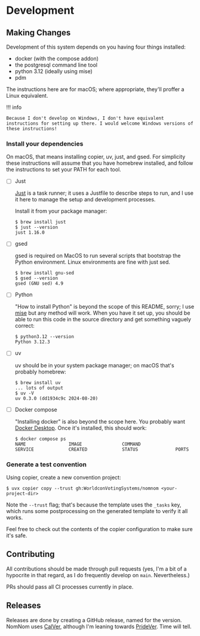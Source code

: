 # Development

## Making Changes

Development of this system depends on you having four things installed:

* docker (with the compose addon)
* the postgresql command line tool
* python 3.12 (ideally using mise)
* pdm

The instructions here are for macOS; where appropriate, they'll proffer a Linux equivalent.

!!! info

    Because I don't develop on Windows, I don't have equivalent instructions for setting up there. I would welcome Windows versions of these instructions!

### Install your dependencies

On macOS, that means installing copier, uv, just, and gsed. For simplicity these
instructions will assume that you have homebrew installed, and follow the
instructions to set your PATH for each tool.

- [ ] Just

    [Just](https://just.systems/) is a task runner; it uses a Justfile to describe steps to run, and I
    use it here to manage the setup and development processes.

    Install it from your package manager:

    ```shellsession
    $ brew install just
    $ just --version
    just 1.16.0
    ```

- [ ] gsed

    gsed is required on MacOS to run several scripts that bootstrap the Python environment. Linux environments are fine with just sed.

    ```shellsession
    $ brew install gnu-sed
    $ gsed --version
    gsed (GNU sed) 4.9
    ```

- [ ] Python

    "How to install Python" is beyond the scope of this README, sorry; I use
    [mise](https://mise.jdx.dev/) but any method will work. When you have it set
    up, you should be able to run this code in the source directory and get
    something vaguely correct:

    ```shellsession
    $ python3.12 --version
    Python 3.12.3
    ```

- [ ] uv

    uv should be in your system package manager; on macOS that's probably homebrew:

    ```shellsession
    $ brew install uv
    ... lots of output
    $ uv -V
    uv 0.3.0 (dd1934c9c 2024-08-20)
    ```

- [ ] Docker compose

    "Installing docker" is also beyond the scope here. You probably want [Docker Desktop](https://www.docker.com/products/docker-desktop/). Once it's installed, this should work:

    ```shellsession
    $ docker compose ps
    NAME                IMAGE               COMMAND                  SERVICE             CREATED             STATUS              PORTS
    ```

### Generate a test convention

Using copier, create a new convention project:

```shellsession
$ uvx copier copy --trust gh:WorldconVotingSystems/nomnom <your-project-dir>
```

Note the `--trust` flag; that's because the template uses the `_tasks` key,
which runs some postprocessing on the generated template to verify it all works.

Feel free to check out the contents of the copier configuration to make sure
it's safe.

## Contributing

All contributions should be made through pull requests (yes, I'm a bit of a hypocrite in that regard, as I do frequently develop on `main`. Nevertheless.)

PRs should pass all CI processes currently in place.

## Releases

Releases are done by creating a GitHub release, named for the version. NomNom uses [CalVer](https://calver.org/), although I'm leaning towards [PrideVer](https://pridever.org/). Time will tell.
